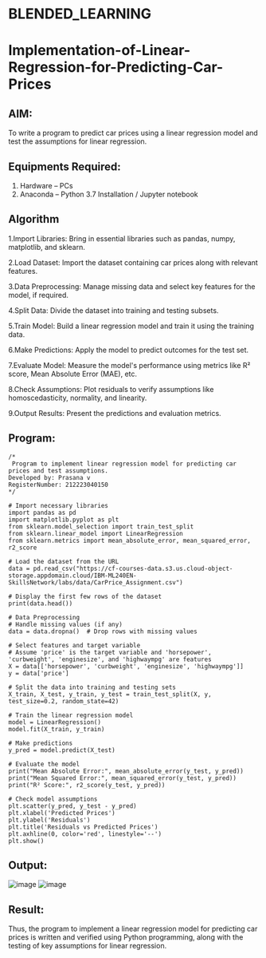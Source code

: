 # BLENDED_LEARNING
# Implementation-of-Linear-Regression-for-Predicting-Car-Prices
## AIM:
To write a program to predict car prices using a linear regression model and test the assumptions for linear regression.

## Equipments Required:
1. Hardware – PCs
2. Anaconda – Python 3.7 Installation / Jupyter notebook

## Algorithm
1.Import Libraries: Bring in essential libraries such as pandas, numpy, matplotlib, and sklearn.

2.Load Dataset: Import the dataset containing car prices along with relevant features.

3.Data Preprocessing: Manage missing data and select key features for the model, if required.

4.Split Data: Divide the dataset into training and testing subsets.

5.Train Model: Build a linear regression model and train it using the training data.

6.Make Predictions: Apply the model to predict outcomes for the test set.

7.Evaluate Model: Measure the model's performance using metrics like R² score, Mean Absolute Error (MAE), etc.

8.Check Assumptions: Plot residuals to verify assumptions like homoscedasticity, normality, and linearity.

9.Output Results: Present the predictions and evaluation metrics.

## Program:
```
/*
 Program to implement linear regression model for predicting car prices and test assumptions.
Developed by: Prasana v
RegisterNumber: 212223040150
*/
 
# Import necessary libraries
import pandas as pd
import matplotlib.pyplot as plt
from sklearn.model_selection import train_test_split
from sklearn.linear_model import LinearRegression
from sklearn.metrics import mean_absolute_error, mean_squared_error, r2_score

# Load the dataset from the URL
data = pd.read_csv("https://cf-courses-data.s3.us.cloud-object-storage.appdomain.cloud/IBM-ML240EN-SkillsNetwork/labs/data/CarPrice_Assignment.csv")

# Display the first few rows of the dataset
print(data.head())

# Data Preprocessing
# Handle missing values (if any)
data = data.dropna()  # Drop rows with missing values

# Select features and target variable
# Assume 'price' is the target variable and 'horsepower', 'curbweight', 'enginesize', and 'highwaympg' are features
X = data[['horsepower', 'curbweight', 'enginesize', 'highwaympg']]
y = data['price']

# Split the data into training and testing sets
X_train, X_test, y_train, y_test = train_test_split(X, y, test_size=0.2, random_state=42)

# Train the linear regression model
model = LinearRegression()
model.fit(X_train, y_train)

# Make predictions
y_pred = model.predict(X_test)

# Evaluate the model
print("Mean Absolute Error:", mean_absolute_error(y_test, y_pred))
print("Mean Squared Error:", mean_squared_error(y_test, y_pred))
print("R² Score:", r2_score(y_test, y_pred))

# Check model assumptions
plt.scatter(y_pred, y_test - y_pred)
plt.xlabel('Predicted Prices')
plt.ylabel('Residuals')
plt.title('Residuals vs Predicted Prices')
plt.axhline(0, color='red', linestyle='--')
plt.show()

```
## Output:
![image](https://github.com/user-attachments/assets/098cfb07-39c4-457f-841c-53141e56f4e1)
![image](https://github.com/user-attachments/assets/0beaa16c-7d6b-4819-b73f-8ac2d46eb05f)



## Result:
Thus, the program to implement a linear regression model for predicting car prices is written and verified using Python programming, along with the testing of key assumptions for linear regression.
